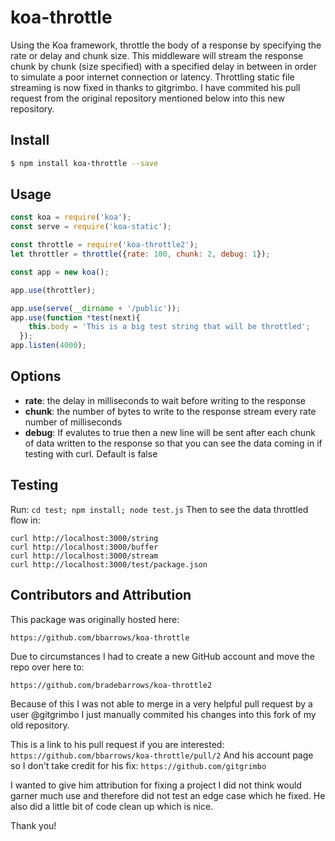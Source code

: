 # koa-throttle

Using the Koa framework, throttle the body of a response by specifying the rate or delay and chunk size. This middleware will stream the response chunk by chunk (size specified) with a specified delay in between in order to simulate a poor internet connection or latency. Throttling static file streaming is now fixed in thanks to gitgrimbo. I have commited his pull request from the original repository mentioned below into this new repository.

## Install

```bash
$ npm install koa-throttle --save
```

## Usage

```js
const koa = require('koa');
const serve = require('koa-static');

const throttle = require('koa-throttle2');
let throttler = throttle({rate: 100, chunk: 2, debug: 1});

const app = new koa();

app.use(throttler);

app.use(serve(__dirname + '/public'));
app.use(function *test(next){
    this.body = 'This is a big test string that will be throttled';
  });
app.listen(4000);
```

## Options

* **rate**: the delay in milliseconds to wait before writing to the response
* **chunk**: the number of bytes to write to the response stream every rate number of milliseconds
* **debug**: If evalutes to true then a new line will be sent after each chunk of data written to the response so that you can see the data coming in if testing with curl. Default is false

## Testing

Run:
```cd test; npm install; node test.js```
Then to see the data throttled flow in:
```
curl http://localhost:3000/string
curl http://localhost:3000/buffer
curl http://localhost:3000/stream
curl http://localhost:3000/test/package.json
```

## Contributors and Attribution

This package was originally hosted here:

```https://github.com/bbarrows/koa-throttle```

Due to circumstances I had to create a new GitHub account and move the repo over here to:

```https://github.com/bradebarrows/koa-throttle2```

Because of this I was not able to merge in a very helpful pull request by a user @gitgrimbo 
I just manually commited his changes into this fork of my old repository.

This is a link to his pull request if you are interested:
```https://github.com/bbarrows/koa-throttle/pull/2```
And his account page so I don't take credit for his fix:
```https://github.com/gitgrimbo```

I wanted to give him attribution for fixing a project I did not think would garner much use and therefore did not test an edge case which he fixed. He also did a little bit of code clean up which is nice.

Thank you!

